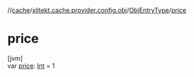 //[cache](../../../index.md)/[xlitekt.cache.provider.config.obj](../index.md)/[ObjEntryType](index.md)/[price](price.md)

# price

[jvm]\
var [price](price.md): [Int](https://kotlinlang.org/api/latest/jvm/stdlib/kotlin/-int/index.html) = 1

